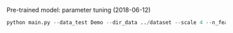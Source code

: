 Pre-trained model: parameter tuning (2018-06-12)

```python
python main.py --data_test Demo --dir_data ../dataset --scale 4 --n_feats 256 --n_resblocks 32 --res_scale 0.1 --pre_train ../experiment/model/EDSR_x4.pt --test_only --n_threads 8 --save_results --self_ensemble --chop
```

